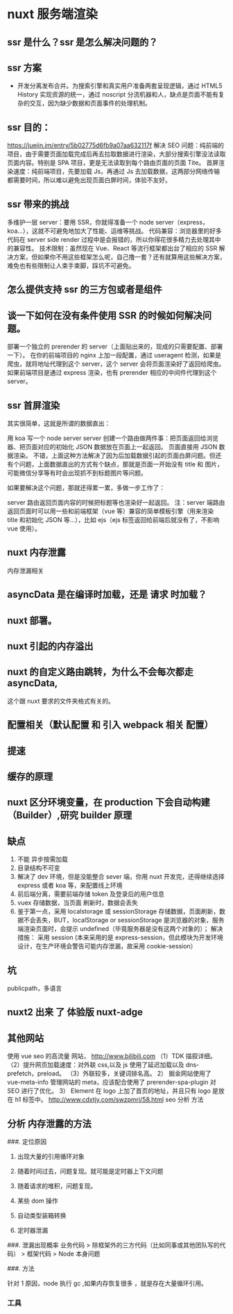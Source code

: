 # nuxt 服务端渲染

## ssr 是什么？ssr 是怎么解决问题的？

## ssr 方案

-   开发分离发布合并。为搜索引擎和真实用户准备两套呈现逻辑，通过 HTML5 History 实现资源的统一，通过 noscript 分流机器和人，缺点是页面不能有复杂的交互，因为缺少数据和页面事件的处理机制。

## ssr 目的：

https://juejin.im/entry/5b02775d6fb9a07aa632117f
解决 SEO 问题：纯前端的项目，由于需要页面加载完成后再去拉取数据进行渲染，大部分搜索引擎没法读取页面内容。特别是 SPA 项目，更是无法读取到每个路由页面的页面 Tite。
首屏渲染速度：纯前端项目，先要加载 Js，再通过 Js 去加载数据，这两部分网络传输都需要时间，所以难以避免出现页面白屏时间，体验不友好。

## ssr 带来的挑战

多维护一层 server：要用 SSR，你就得准备一个 node server（express，koa...），这就不可避免地加大了性能、运维等挑战。
代码兼容：浏览器里的好多代码在 server side render 过程中是会报错的，所以你得花很多精力去处理其中的兼容性。
技术限制：虽然现在 Vue、React 等流行框架都出台了相应的 SSR 解决方案，但如果你不用这些框架怎么呢，自己撸一套？还有就算用这些解决方案，难免也有些限制让人束手束脚，踩坑不可避免。

## 怎么提供支持 ssr 的三方包或者是组件

## 谈一下如何在没有条件使用 SSR 的时候如何解决问题。

部署一个独立的 prerender 的 server（上面贴出来的，现成的只需要配置、部署一下）。
在你的前端项目的 nginx 上加一段配置，通过 useragent 检测，如果是爬虫，就将地址代理到这个 server，这个 server 会将页面渲染好了返回给爬虫。如果前端项目是通过 express 渲染，也有 prerender 相应的中间件代理到这个 server。

## ssr 首屏渲染

其实很简单，这就是所谓的数据直出：

用 koa 写一个 node server
server 创建一个路由做两件事：把页面返回给浏览器、把页面对应的初始化 JSON 数据放在页面上一起返回。
页面直接用 JSON 数据渲染。
不错，上面这种方法解决了因为后加载数据引起的页面白屏问题。但还有个问题，上面数据直出的方式有个缺点，那就是页面一开始没有 title 和 图片，可能微信分享等有时会出现抓不到标题图片等问题。

如果要解决这个问题，那就还得累一累，多做一步工作了：

server 路由返回页面内容的时候把标题等也渲染好一起返回。
注：server 端路由返回页面时可以用一些和前端框架（vue 等）兼容的简单模板引擎（用来渲染 title 和初始化 JSON 等...），比如 ejs（ejs 标签返回给前端后就没有了，不影响 vue 使用）。

## nuxt 内存泄露

内存泄漏相关

## asyncData 是在编译时加载，还是 请求 时加载？

## nuxt 部署。

## nuxt 引起的内存溢出

## nuxt 的自定义路由跳转，为什么不会每次都走 asyncData,

这个跟 nuxt 要求的文件夹格式有关的。

## 配置相关（默认配置 和 引入 webpack 相关 配置）

## 提速

## 缓存的原理

## nuxt 区分环境变量，在 production 下会自动构建（Builder）,研究 builder 原理

## 缺点

1.  不能 异步按需加载
2.  目录结构不可变
3.  解决了 dev 环境，但是没能整合 sever 端，你用 nuxt 开发完，还得继续选择 express 或者 koa 等，来配置线上环境
4.  前后端分离，需要前端存储 token 及登录后的用户信息
5.  vuex 存储数据，当页面 刷新时，数据会丢失
6.  鉴于第一点，采用 localstorage 或 sessionStorage 存储数据，页面刷新，数据不会丢失，BUT，localStorage or sessionStorage 是浏览器的对象，服务端渲染页面时，会提示 undefined（毕竟服务器是没有这两个对象的）；
    解决措施： 采用 session (本来采用的是 express-session，但此模块为开发环境设计，在生产环境会警告可能内存泄漏，故采用 cookie-session）

## 坑

publicpath，多语言

## nuxt2 出来 了 体验版 nuxt-adge

## 其他网站

使用 vue seo 的高流量 网站，
http://www.bilibili.com
（1）TDK 描叙详细。
（2）提升网页加载速度：对外联 css,以及 js 使用了延迟加载以及 dns-prefetch，preload。
（3）外联较多，关键词排名高。
2） 掘金网站使用了 vue-meta-info 管理网站的 meta，应该配合使用了 prerender-spa-plugin 对 SEO 进行了优化。
3） Element 在 logo 上加了首页的地址，并且只有 logo 是放在 h1 标签中。
http://www.cdxtjy.com/swzpmrj/58.html seo 分析 方法

## 分析 内存泄露的方法

###. 定位原因

1.  出现大量的引用循环对象
2.  随着时间过去，问题复现。就可能是定时器上下文问题
3.  随着请求的堆积，问题复现。

4.  某些 dom 操作
5.  自动类型装箱转换
6.  定时器泄漏

###. 泄漏出现概率
业务代码 > 除框架外的三方代码（比如同事或其他团队写的代码） > 框架代码 > Node 本身问题

###. 方法

针对 1 原因，node 执行 gc ,如果内存恢复很多 ，就是存在大量循环引用。

### 工具
